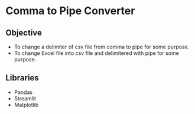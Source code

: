 # Comma to Pipe Converter

## Objective
- To change a delimiter of csv file from comma to pipe for some purpose.
- To change Excel file into csv file and delimitered with pipe for some purpose.

## Libraries
- Pandas
- Streamlit
- Matplotlib